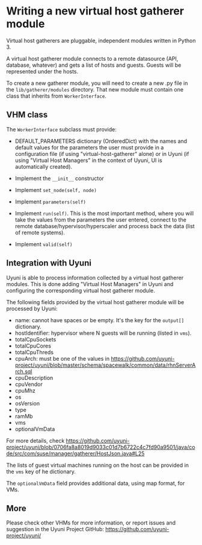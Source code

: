 # Writing a new virtual host gatherer module

Virtual host gatherers are pluggable, independent modules written in Python 3.

A virtual host gatherer module connects to a remote datasource (API, database, whatever) and gets a list of hosts and guests. Guests will be represented under the hosts.

To create a new gatherer module, you will need to create a new .py file in the `lib/gatherer/modules` directory. That new module must contain one class that inherits from `WorkerInterface`.

## VHM class

The `WorkerInterface` subclass must provide:

* DEFAULT_PARAMETERS dictionary (OrderedDict) with the names and default values for the parameters the user must provide in a configuration file (if using "virtual-host-gatherer" alone) or in Uyuni (if using "Virtual Host Managers" in the context of Uyuni, UI is automatically created).

* Implement the `__init__` constructor

* Implement `set_node(self, node)`

* Implement `parameters(self)`

* Implement `run(self)`. This is the most important method, where you will take the values from the parameters the user entered, connect to the remote database/hypervisor/hyperscaler and process back the data (list of remote systems).

* Implement `valid(self)`


## Integration with Uyuni

Uyuni is able to process information collected by a virtual host gatherer modules. This is done adding "Virtual Host Managers" in Uyuni and configuring the corresponding virtual host gatherer module.

The following fields provided by the virtual host gatherer module will be processed by Uyuni:

* name: cannot have spaces or be empty. It's the key for the `output[]` dictionary.
* hostIdentifier: hypervisor where N guests will be running (listed in `vms`).
* totalCpuSockets
* totalCpuCores
* totalCpuThreds
* cpuArch: must be one of the values in https://github.com/uyuni-project/uyuni/blob/master/schema/spacewalk/common/data/rhnServerArch.sql
* cpuDescription
* cpuVendor
* cpuMhz
* os
* osVersion
* type
* ramMb
* vms
* optionalVmData


For more details, check https://github.com/uyuni-project/uyuni/blob/0706fa8a8019d9033c01d7b6722c4c7fd90a9501/java/code/src/com/suse/manager/gatherer/HostJson.java#L25

The lists of guest virtual machines running on the host can be provided in the `vms` key of he dictionary.

The `optionalVmData` field provides additional data, using map format, for VMs.

## More

Please check other VHMs for more information, or report issues and suggestion in the Uyuni Project GitHub:
https://github.com/uyuni-project/uyuni/
